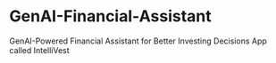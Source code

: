# GenAI-Financial-Assistant
GenAI-Powered Financial Assistant for Better Investing Decisions 
App called IntelliVest
